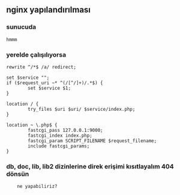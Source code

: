 ## nginx yapılandırılması

### sunucuda

	hmmm


### yerelde çalışılıyorsa

    rewrite ^/*$ /a/ redirect;

    set $service "";
    if ($request_uri ~* ^(/[^/]+)/.*$) {
	        set $service $1;
	}

	location / {
	        try_files $uri $uri/ $service/index.php;
	}

	location ~ \.php$ {
	        fastcgi_pass 127.0.0.1:9000;
	        fastcgi_index index.php;
	        fastcgi_param SCRIPT_FILENAME $request_filename;
	        include fastcgi_params;
	}


### db, doc, lib, lib2 dizinlerine direk erişimi kısıtlayalım 404 dönsün

        ne yapabiliriz?


